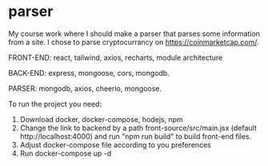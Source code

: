 # parser
My course work where I should make a parser that parses some information from a site. I chose to parse cryptocurrancy on https://coinmarketcap.com/.

<p>FRONT-END: react, tailwind, axios, recharts, module architecture </p>
<p>BACK-END: express, mongoose, cors, mongodb.</p>
<p>PARSER: mongodb, axios, cheerio, mongoose.</p>


To run the project you need:
1. Download docker, docker-compose, hodejs, npm
2. Change the link to backend by a path front-source/src/main.jsx (default http://localhost:4000) and run "npm run build" to build front-end files.
3. Adjust docker-compose file according to you preferences
4. Run docker-compose up -d
